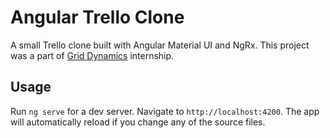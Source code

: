 # Angular Trello Clone

A small Trello clone built with Angular Material UI and NgRx. This project was a part of [Grid Dynamics](https://www.griddynamics.com) internship.

## Usage

Run `ng serve` for a dev server. Navigate to `http://localhost:4200`. The app will automatically reload if you change any of the source files.
